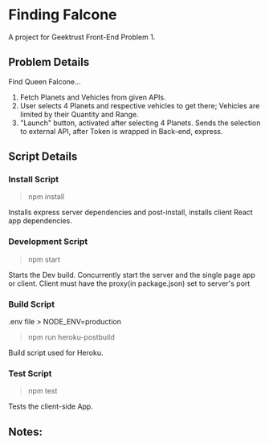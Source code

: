 # Finding Falcone

A project for Geektrust Front-End Problem 1.

## Problem Details

Find Queen Falcone...

1. Fetch Planets and Vehicles from given APIs.
2. User selects 4 Planets and respective vehicles to get there; Vehicles are limited by their Quantity and Range.
3. "Launch" button, activated after selecting 4 Planets. Sends the selection to external API, after Token is wrapped in Back-end, express.

## Script Details

### Install Script

> npm install

Installs express server dependencies and post-install, installs client React app dependencies.

### Development Script

> npm start

Starts the Dev build.
Concurrently start the server and the single page app or client. Client must have the proxy(in package.json) set to server's
port

### Build Script

.env file > NODE_ENV=production

> npm run heroku-postbuild

Build script used for Heroku.

### Test Script

> npm test

Tests the client-side App.

## Notes: